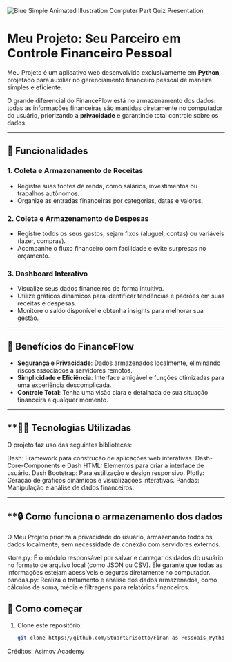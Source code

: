 ![Blue Simple Animated Illustration Computer Part Quiz Presentation](https://github.com/user-attachments/assets/55d68236-49c6-4837-8d08-c7d08d06d123)


# **Meu Projeto: Seu Parceiro em Controle Financeiro Pessoal**  

Meu Projeto é um aplicativo web desenvolvido exclusivamente em **Python**, projetado para auxiliar no gerenciamento financeiro pessoal de maneira simples e eficiente. 

O grande diferencial do FinanceFlow está no armazenamento dos dados: todas as informações financeiras são mantidas diretamente no computador do usuário, priorizando a **privacidade** e garantindo total controle sobre os dados.  

---

## **🔧 Funcionalidades**  

### **1. Coleta e Armazenamento de Receitas**  
- Registre suas fontes de renda, como salários, investimentos ou trabalhos autônomos.  
- Organize as entradas financeiras por categorias, datas e valores.  

### **2. Coleta e Armazenamento de Despesas**  
- Registre todos os seus gastos, sejam fixos (aluguel, contas) ou variáveis (lazer, compras).  
- Acompanhe o fluxo financeiro com facilidade e evite surpresas no orçamento.  

### **3. Dashboard Interativo**  
- Visualize seus dados financeiros de forma intuitiva.  
- Utilize gráficos dinâmicos para identificar tendências e padrões em suas receitas e despesas.  
- Monitore o saldo disponível e obtenha insights para melhorar sua gestão.  

---

## **🌟 Benefícios do FinanceFlow**  
- **Segurança e Privacidade**: Dados armazenados localmente, eliminando riscos associados a servidores remotos.  
- **Simplicidade e Eficiência**: Interface amigável e funções otimizadas para uma experiência descomplicada.  
- **Controle Total**: Tenha uma visão clara e detalhada de sua situação financeira a qualquer momento.  

---

## **👨‍💻 Tecnologias Utilizadas

O projeto faz uso das seguintes bibliotecas:

Dash: Framework para construção de aplicações web interativas.
Dash-Core-Components e Dash HTML: Elementos para criar a interface de usuário.
Dash Bootstrap: Para estilização e design responsivo.
Plotly: Geração de gráficos dinâmicos e visualizações interativas.
Pandas: Manipulação e análise de dados financeiros.

---


## **🔒 Como funciona o armazenamento dos dados

O Meu Projeto prioriza a privacidade do usuário, armazenando todos os dados localmente, sem necessidade de conexão com servidores externos.

store.py: É o módulo responsável por salvar e carregar os dados do usuário no formato de arquivo local (como JSON ou CSV). Ele garante que todas as informações estejam acessíveis e seguras diretamente no computador.
pandas.py: Realiza o tratamento e análise dos dados armazenados, como cálculos de soma, média e filtragens para relatórios financeiros.

## **🚀 Como começar**  
1. Clone este repositório:  
   ```bash
   git clone https://github.com/StuartGrisotto/Finan-as-Pessoais_Python.git

Créditos: Asimov Academy
